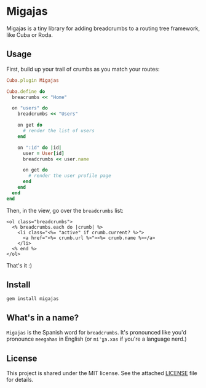 # Migajas

Migajas is a tiny library for adding breadcrumbs to a routing tree framework,
like Cuba or Roda.

## Usage

First, build up your trail of crumbs as you match your routes:

``` ruby
Cuba.plugin Migajas

Cuba.define do
  breacrumbs << "Home"

  on "users" do
    breadcrumbs << "Users"

    on get do
      # render the list of users
    end

    on ":id" do |id|
      user = User[id]
      breadcrumbs << user.name

      on get do
        # render the user profile page
      end
    end
  end
end
```

Then, in the view, go over the `breadcrumbs` list:

``` erb
<ol class="breadcrumbs">
  <% breadcrumbs.each do |crumb| %>
    <li class="<%= "active" if crumb.current? %>">
      <a href="<%= crumb.url %>"><%= crumb.name %></a>
    </li>
  <% end %>
</ol>
```

That's it :)

## Install

    gem install migajas

## What's in a name?

`Migajas` is the Spanish word for `breadcrumbs`. It's pronounced like you'd
pronounce `meegahas` in English (or `miˈɣa.xas` if you're a language nerd.)

## License

This project is shared under the MIT license. See the attached [LICENSE][] file
for details.

[LICENSE]: ./LICENSE
